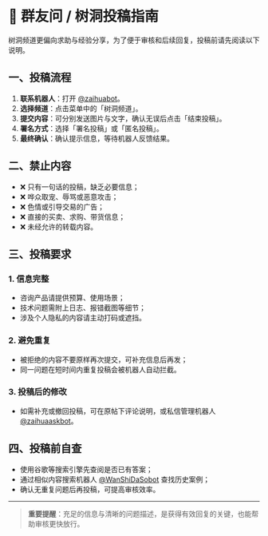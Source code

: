 # 💬 群友问 / 树洞投稿指南

树洞频道更偏向求助与经验分享，为了便于审核和后续回复，投稿前请先阅读以下说明。

## 一、投稿流程
1. **联系机器人**：打开 [@zaihuabot](https://t.me/zaihuabot)。
2. **选择频道**：点击菜单中的「树洞频道」。
3. **提交内容**：可分别发送图片与文字，确认无误后点击「结束投稿」。
4. **署名方式**：选择「署名投稿」或「匿名投稿」。
5. **最终确认**：确认提示信息，等待机器人反馈结果。

## 二、禁止内容
- ❌ 只有一句话的投稿，缺乏必要信息；
- ❌ 哗众取宠、辱骂或恶意攻击；
- ❌ 色情或引导交易的广告；
- ❌ 直接的买卖、求购、带货信息；
- ❌ 未经允许的转载内容。

## 三、投稿要求

### 1. 信息完整
- 咨询产品请提供预算、使用场景；
- 技术问题需附上日志、报错截图等细节；
- 涉及个人隐私的内容请主动打码或遮挡。

### 2. 避免重复
- 被拒绝的内容不要原样再次提交，可补充信息后再发；
- 同一问题在短时间内重复投稿会被机器人自动拦截。

### 3. 投稿后的修改
- 如需补充或撤回投稿，可在原帖下评论说明，或私信管理机器人 [@zaihuaaskbot](https://t.me/zaihuaaskbot)。

## 四、投稿前自查
- 使用谷歌等搜索引擎先查阅是否已有答案；
- 通过相似内容搜索机器人 [@WanShiDaSobot](https://t.me/WanShiDaSobot) 查找历史案例；
- 确认无重复问题后再投稿，可提高审核效率。

---

> **重要提醒**：充足的信息与清晰的问题描述，是获得有效回复的关键，也能帮助审核更快放行。
